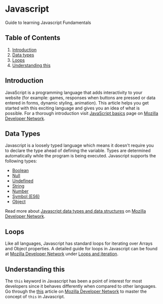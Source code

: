# Javascript

Guide to learning Javascript Fundamentals

## Table of Contents

1. [Introduction](#introduction)
1. [Data types](#data-types)
1. [Loops](#loops)
1. [Understanding this](#understanding-this)

## Introduction
JavaScript is a programming language that adds interactivity to your website (for example: games, responses when buttons are pressed  or data entered in forms, dynamic styling, animation). This article helps you get started with this exciting language and gives you an idea of what is possible. For a thorough introduction visit [JavaScript basics](https://developer.mozilla.org/en-US/docs/Learn/Getting_started_with_the_web/JavaScript_basics) page on [Mozilla Developer Network](https://developer.mozilla.org/en-US/).

## Data Types
Javascript is a loosely typed language which means it doesn't require you to declare the type ahead of defining the variable. Types are determined automatically while the program is being executed.
Javascript supports the following types:
  + [Boolean](https://developer.mozilla.org/en-US/docs/Glossary/Boolean)
  + [Null](https://developer.mozilla.org/en-US/docs/Glossary/Null)
  + [Undefined](https://developer.mozilla.org/en-US/docs/Glossary/Undefined)
  + [String](https://developer.mozilla.org/en-US/docs/Glossary/String)
  + [Number](https://developer.mozilla.org/en-US/docs/Glossary/Number)
  + [Symbol (ES6)](https://developer.mozilla.org/en-US/docs/Glossary/Symbol)
  + [Object](https://developer.mozilla.org/en-US/docs/Glossary/Object)

Read more about [Javascript data types and data structures](https://developer.mozilla.org/en-US/docs/Web/JavaScript/Data_structures) on [Mozilla Developer Network](https://developer.mozilla.org/en-US/).

## Loops
Like all languages, Javascript has standard loops for iterating over Arrays and Object properties. A detailed guide for loops in Javascript can be found at [Mozilla Developer Network](https://developer.mozilla.org/en-US/) under [Loops and iteration](https://developer.mozilla.org/en-US/docs/Web/JavaScript/Guide/Loops_and_iteration).

## Understanding this
The `this` keyword in Javascript has been a point of interest for most developers since it behaves differently when compared to other languages. Go through the [this](https://developer.mozilla.org/en/docs/Web/JavaScript/Reference/Operators/this) article on [Mozilla Developer Network](https://developer.mozilla.org/en-US/) to master the concept of `this` in Javascript.
